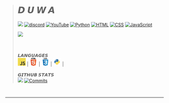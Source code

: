 > # **𝘿 𝙐 𝙒 𝘼**<br>
> [![](https://komarev.com/ghpvc/?username=DuwaYT)](https://www.youtube.com/channel/UC830rjP727c4fFZ0hX_cKww)
> [![discord](https://discord.com/api/guilds/267624335836053506/widget.png)](https://pornhub.com)
> [![YouTube](https://img.shields.io/badge/-D%20U%20W%20A%20-000000?style=flat&logo=youtube)](https://www.youtube.com/channel/UC830rjP727c4fFZ0hX_cKww)
> [![Python](https://img.shields.io/badge/-Python-000000?style=flat&logo=python)](https://www.youtube.com/channel/UC830rjP727c4fFZ0hX_cKww)
> [![HTML](https://img.shields.io/badge/-HTML-000000?style=flat&logo=html5)](https://www.youtube.com/channel/UC830rjP727c4fFZ0hX_cKww)
> [![CSS](https://img.shields.io/badge/-CSS-000000?style=flat&logo=css3)](https://www.youtube.com/channel/UC830rjP727c4fFZ0hX_cKww)
> [![JavaScript](https://img.shields.io/badge/-JavaScript-000000?style=flat&logo=JavaScript)](https://www.youtube.com/channel/UC830rjP727c4fFZ0hX_cKww)
>
></p>
>
>  <a href="https://github.com/DuwaYT">
>    <img src="https://lanyard.cnrad.dev/api/794917831258800158"/>
>     </a> 
>  
>
><br><br>
> 	<b>𝙇𝘼𝙉𝙂𝙐𝘼𝙂𝙀𝙎</b>
>	<br>
>	<code><img height="25" src="https://raw.githubusercontent.com/github/explore/80688e429a7d4ef2fca1e82350fe8e3517d3494d/topics/javascript/javascript.png"></code>&nbsp;|
>	<code><img height="25" src="https://raw.githubusercontent.com/github/explore/80688e429a7d4ef2fca1e82350fe8e3517d3494d/topics/html/html.png"></code>&nbsp;|
>	<code><img height="25" src="https://raw.githubusercontent.com/github/explore/80688e429a7d4ef2fca1e82350fe8e3517d3494d/topics/css/css.png"></code>&nbsp;|
>	<code><img height="25" src="https://raw.githubusercontent.com/github/explore/80688e429a7d4ef2fca1e82350fe8e3517d3494d/topics/python/python.png"></code>&nbsp;|
>	<br><br>
>	<b>𝙂𝙄𝙏𝙃𝙐𝘽 𝙎𝙏𝘼𝙏𝙎</b><br>
> [![](https://github-readme-stats.vercel.app/api/top-langs?username=duWAYT&layout=compact&langs_count=8&theme=midnight-purple)](https://www.youtube.com/channel/UC830rjP727c4fFZ0hX_cKww)
[![Commits](https://github-readme-stats.vercel.app/api?username=DuwaYT&include_all_commits=true&count_private=true&show_icons=true&theme=midnight-purple)](https://www.youtube.com/channel/UC830rjP727c4fFZ0hX_cKww)<br>



<p>&nbsp;</p>    

---  


